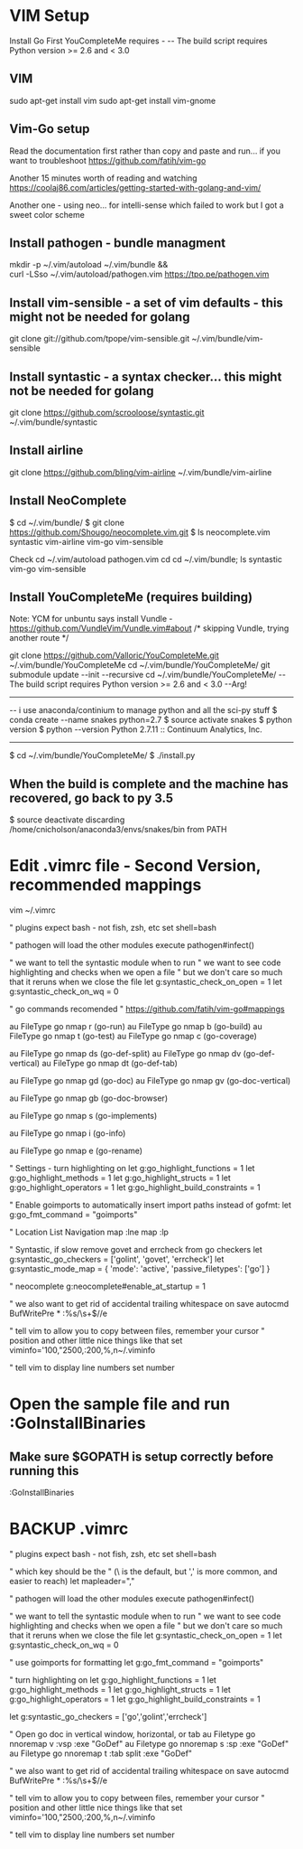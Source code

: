 # VIM Setup
Install Go First
YouCompleteMe requires - -- The build script requires Python version >= 2.6 and < 3.0 

## VIM
sudo apt-get install vim
sudo apt-get install vim-gnome

## Vim-Go setup
Read the documentation first rather than copy and paste and run... if you want to troubleshoot
https://github.com/fatih/vim-go

Another 15 minutes worth of reading and watching
https://coolaj86.com/articles/getting-started-with-golang-and-vim/

Another one - using neo... for intelli-sense which failed to work but I got
a sweet color scheme

## Install pathogen - bundle managment
mkdir -p ~/.vim/autoload ~/.vim/bundle && \
curl -LSso ~/.vim/autoload/pathogen.vim https://tpo.pe/pathogen.vim

## Install vim-sensible - a set of vim defaults - this might not be needed for golang
git clone git://github.com/tpope/vim-sensible.git ~/.vim/bundle/vim-sensible

## Install syntastic - a syntax checker... this might not be needed for golang
git clone https://github.com/scrooloose/syntastic.git ~/.vim/bundle/syntastic

## Install airline
git clone https://github.com/bling/vim-airline ~/.vim/bundle/vim-airline

## Install NeoComplete
$ cd ~/.vim/bundle/
$ git clone https://github.com/Shougo/neocomplete.vim.git
$ ls
neocomplete.vim  syntastic  vim-airline  vim-go  vim-sensible



Check 
cd ~/.vim/autoload
pathogen.vim
cd
cd  ~/.vim/bundle; ls
syntastic  vim-go  vim-sensible



## Install YouCompleteMe (requires building)
Note: YCM for unbuntu says install Vundle - https://github.com/VundleVim/Vundle.vim#about
/* skipping Vundle, trying another route */

git clone https://github.com/Valloric/YouCompleteMe.git ~/.vim/bundle/YouCompleteMe
cd  ~/.vim/bundle/YouCompleteMe/
git submodule update --init --recursive
cd  ~/.vim/bundle/YouCompleteMe/
-- The build script requires Python version >= 2.6 and < 3.0 
--Arg!

********************************************************
-- i use anaconda/continium to manage python and all the sci-py stuff
$ conda create --name snakes python=2.7
$ source activate snakes
$ python version
$ python --version
Python 2.7.11 :: Continuum Analytics, Inc.

********************************************************
$ cd  ~/.vim/bundle/YouCompleteMe/
$ ./install.py 

## When the build is complete and the machine has recovered, go back to py 3.5
$ source deactivate
discarding /home/cnicholson/anaconda3/envs/snakes/bin from PATH


# Edit .vimrc file - Second Version, recommended mappings
vim ~/.vimrc

" plugins expect bash - not fish, zsh, etc
set shell=bash

" pathogen will load the other modules
execute pathogen#infect()

" we want to tell the syntastic module when to run
" we want to see code highlighting and checks when  we open a file
" but we don't care so much that it reruns when we close the file
let g:syntastic_check_on_open = 1
let g:syntastic_check_on_wq = 0

" go commands recomended
" https://github.com/fatih/vim-go#mappings

au FileType go nmap <leader>r <Plug>(go-run)
au FileType go nmap <leader>b <Plug>(go-build)
au FileType go nmap <leader>t <Plug>(go-test)
au FileType go nmap <leader>c <Plug>(go-coverage)

au FileType go nmap <Leader>ds <Plug>(go-def-split)
au FileType go nmap <Leader>dv <Plug>(go-def-vertical)
au FileType go nmap <Leader>dt <Plug>(go-def-tab)

au FileType go nmap <Leader>gd <Plug>(go-doc)
au FileType go nmap <Leader>gv <Plug>(go-doc-vertical)

au FileType go nmap <Leader>gb <Plug>(go-doc-browser)

au FileType go nmap <Leader>s <Plug>(go-implements)

au FileType go nmap <Leader>i <Plug>(go-info)

au FileType go nmap <Leader>e <Plug>(go-rename)

" Settings - turn highlighting on
let g:go_highlight_functions = 1
let g:go_highlight_methods = 1
let g:go_highlight_structs = 1
let g:go_highlight_operators = 1
let g:go_highlight_build_constraints = 1

" Enable goimports to automatically insert import paths instead of gofmt:
let g:go_fmt_command = "goimports"

" Location List Navigation
map <C-n> :lne<CR>
map <C-m> :lp<CR>

" Syntastic, if slow remove govet and errcheck from go checkers
let g:syntastic_go_checkers = ['golint', 'govet', 'errcheck']
let g:syntastic_mode_map = { 'mode': 'active', 'passive_filetypes': ['go'] }

" neocomplete
g:neocomplete#enable_at_startup = 1

" we also want to get rid of accidental trailing whitespace on save
autocmd BufWritePre * :%s/\s\+$//e

" tell vim to allow you to copy between files, remember your cursor
" position and other little nice things like that
set viminfo='100,\"2500,:200,%,n~/.viminfo

" tell vim to display line numbers
set number

# Open the sample file and run :GoInstallBinaries
## Make sure $GOPATH is setup correctly before running this
:GoInstallBinaries




# BACKUP .vimrc
" plugins expect bash - not fish, zsh, etc
set shell=bash
 
" which key should be the <leader>
" (\ is the default, but ',' is more common, and easier to reach)
let mapleader=","
 
" pathogen will load the other modules
execute pathogen#infect()
 
" we want to tell the syntastic module when to run
" we want to see code highlighting and checks when  we open a file
" but we don't care so much that it reruns when we close the file
let g:syntastic_check_on_open = 1
let g:syntastic_check_on_wq = 0
 
" use goimports for formatting
let g:go_fmt_command = "goimports"
 
" turn highlighting on
let g:go_highlight_functions = 1
let g:go_highlight_methods = 1
let g:go_highlight_structs = 1
let g:go_highlight_operators = 1
let g:go_highlight_build_constraints = 1
 
let g:syntastic_go_checkers = ['go','golint','errcheck']
 
" Open go doc in vertical window, horizontal, or tab
au Filetype go nnoremap <leader>v :vsp <CR>:exe "GoDef" <CR>
au Filetype go nnoremap <leader>s :sp <CR>:exe "GoDef"<CR>
au Filetype go nnoremap <leader>t :tab split <CR>:exe "GoDef"<CR>
 
" we also want to get rid of accidental trailing whitespace on save
autocmd BufWritePre * :%s/\s\+$//e

" tell vim to allow you to copy between files, remember your cursor
" position and other little nice things like that
set viminfo='100,\"2500,:200,%,n~/.viminfo
 
" tell vim to display line numbers
set number
